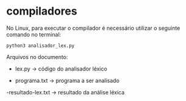 # compiladores
No Linux, para executar o compilador é necessário utilizar o seguinte comando no terminal: 
 
    python3 analisador_lex.py

 Arquivos no documento:

 - lex.py -> código do analisador léxico

 - programa.txt -> programa a ser analisado

 -resultado-lex.txt -> resultado da análise léxica